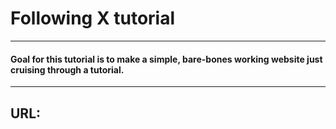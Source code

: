 # Following X tutorial
---
#### Goal for this tutorial is to make a simple, bare-bones working website just cruising through a tutorial.

---
## URL: 


